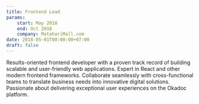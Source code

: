 ```yaml
---
title: Frontend Lead
params:
    start: May 2018
    end: Oct 2018
    company: MatahariMall.com
date: 2018-05-01T00:00:00+07:00
draft: false
---
```


Results-oriented frontend developer with a proven track record of building scalable and user-friendly web applications. Expert in React and other modern frontend frameworks. Collaborate seamlessly with cross-functional teams to translate business needs into innovative digital solutions. Passionate about delivering exceptional user experiences on the Okadoc platform.
